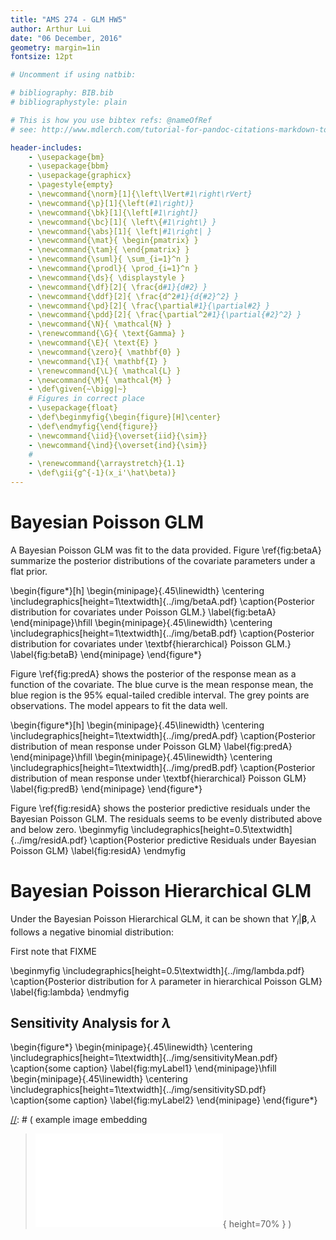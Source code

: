 ```yaml
---
title: "AMS 274 - GLM HW5"
author: Arthur Lui
date: "06 December, 2016"
geometry: margin=1in
fontsize: 12pt

# Uncomment if using natbib:

# bibliography: BIB.bib
# bibliographystyle: plain 

# This is how you use bibtex refs: @nameOfRef
# see: http://www.mdlerch.com/tutorial-for-pandoc-citations-markdown-to-latex.html)

header-includes: 
    - \usepackage{bm}
    - \usepackage{bbm}
    - \usepackage{graphicx}
    - \pagestyle{empty}
    - \newcommand{\norm}[1]{\left\lVert#1\right\rVert}
    - \newcommand{\p}[1]{\left(#1\right)}
    - \newcommand{\bk}[1]{\left[#1\right]}
    - \newcommand{\bc}[1]{ \left\{#1\right\} }
    - \newcommand{\abs}[1]{ \left|#1\right| }
    - \newcommand{\mat}{ \begin{pmatrix} }
    - \newcommand{\tam}{ \end{pmatrix} }
    - \newcommand{\suml}{ \sum_{i=1}^n }
    - \newcommand{\prodl}{ \prod_{i=1}^n }
    - \newcommand{\ds}{ \displaystyle }
    - \newcommand{\df}[2]{ \frac{d#1}{d#2} }
    - \newcommand{\ddf}[2]{ \frac{d^2#1}{d{#2}^2} }
    - \newcommand{\pd}[2]{ \frac{\partial#1}{\partial#2} }
    - \newcommand{\pdd}[2]{ \frac{\partial^2#1}{\partial{#2}^2} }
    - \newcommand{\N}{ \mathcal{N} }
    - \renewcommand{\G}{ \text{Gamma} }
    - \newcommand{\E}{ \text{E} }
    - \newcommand{\zero}{ \mathbf{0} }
    - \newcommand{\I}{ \mathbf{I} }
    - \renewcommand{\L}{ \mathcal{L} }
    - \newcommand{\M}{ \mathcal{M} }
    - \def\given{~\bigg|~}
    # Figures in correct place
    - \usepackage{float}
    - \def\beginmyfig{\begin{figure}[H]\center}
    - \def\endmyfig{\end{figure}}
    - \newcommand{\iid}{\overset{iid}{\sim}}
    - \newcommand{\ind}{\overset{ind}{\sim}}
    # 
    - \renewcommand{\arraystretch}{1.1}
    - \def\gii{g^{-1}(x_i'\hat\beta)}
---
```


# Bayesian Poisson GLM 

A Bayesian Poisson GLM was fit to the data provided. Figure \ref{fig:betaA}
summarize the posterior distributions of the covariate parameters under
a flat prior.

\begin{figure*}[h]
  \begin{minipage}{.45\linewidth}
    \centering \includegraphics[height=1\textwidth]{../img/betaA.pdf}
    \caption{Posterior distribution for covariates under Poisson GLM.}
    \label{fig:betaA}
  \end{minipage}\hfill
  \begin{minipage}{.45\linewidth}
    \centering \includegraphics[height=1\textwidth]{../img/betaB.pdf}
    \caption{Posterior distribution for covariates under 
    \textbf{hierarchical} Poisson GLM.}
    \label{fig:betaB}
  \end{minipage}
\end{figure*}

Figure \ref{fig:predA} shows the posterior of the response mean as a function
of the covariate. The blue curve is the mean response mean, the blue region
is the 95% equal-tailed credible interval. The grey points are observations.
The model appears to fit the data well.

\begin{figure*}[h]
  \begin{minipage}{.45\linewidth}
    \centering \includegraphics[height=1\textwidth]{../img/predA.pdf}
    \caption{Posterior distribution of mean response under Poisson GLM}
    \label{fig:predA}
  \end{minipage}\hfill
  \begin{minipage}{.45\linewidth}
    \centering \includegraphics[height=1\textwidth]{../img/predB.pdf}
    \caption{Posterior distribution of mean response under 
    \textbf{hierarchical} Poisson GLM}
    \label{fig:predB}
  \end{minipage}
\end{figure*}

Figure \ref{fig:residA} shows the posterior predictive residuals under
the Bayesian Poisson GLM. The residuals seems to be evenly distributed above
and below zero. 
\beginmyfig
\includegraphics[height=0.5\textwidth]{../img/residA.pdf}
\caption{Posterior predictive Residuals under Bayesian Poisson GLM}
\label{fig:residA}
\endmyfig


# Bayesian Poisson Hierarchical GLM

Under the Bayesian Poisson Hierarchical GLM, it can be shown that
$Y_i | \bm\beta, \lambda$ follows a negative binomial distribution:

First note that FIXME

\beginmyfig
\includegraphics[height=0.5\textwidth]{../img/lambda.pdf}
\caption{Posterior distribution for $\lambda$ parameter in hierarchical Poisson
GLM}
\label{fig:lambda}
\endmyfig


## Sensitivity Analysis for $\lambda$
\begin{figure*}
  \begin{minipage}{.45\linewidth}
    \centering \includegraphics[height=1\textwidth]{../img/sensitivityMean.pdf}
    \caption{some caption}
    \label{fig:myLabel1}
  \end{minipage}\hfill
  \begin{minipage}{.45\linewidth}
    \centering \includegraphics[height=1\textwidth]{../img/sensitivitySD.pdf}
    \caption{some caption}
    \label{fig:myLabel2}
  \end{minipage}
\end{figure*}






[//]: # (Footnotes:)

[//]: # ( example image embedding
\beginmyfig
\includegraphics[height=0.5\textwidth]{path/to/img/img.pdf}
\caption{some caption}
\label{fig:mylabel}
% reference by: \ref{fig:mylabel}
\endmyfig
)
[//]: # ( example image embedding
> ![some caption.\label{mylabel}](path/to/img/img.pdf){ height=70% }
)

[//]: # ( example two figs side-by-side
\begin{figure*}
  \begin{minipage}{.45\linewidth}
    \centering \includegraphics[height=1\textwidth]{img1.pdf}
    \caption{some caption}
    \label{fig:myLabel1}
  \end{minipage}\hfill
  \begin{minipage}{.45\linewidth}
    \centering \includegraphics[height=1\textwidth]{img2.pdf}
    \caption{some caption}
    \label{fig:myLabel2}
  \end{minipage}
\end{figure*}
)
